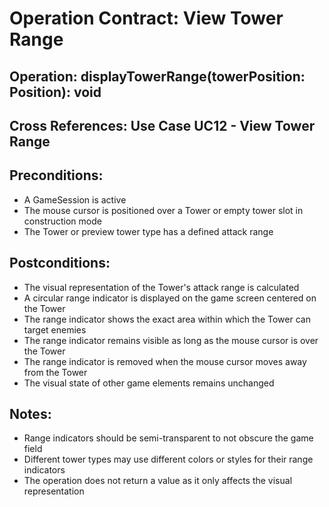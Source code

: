 # Operation Contract: View Tower Range

## Operation: displayTowerRange(towerPosition: Position): void

## Cross References: Use Case UC12 - View Tower Range

## Preconditions:
- A GameSession is active
- The mouse cursor is positioned over a Tower or empty tower slot in construction mode
- The Tower or preview tower type has a defined attack range

## Postconditions:
- The visual representation of the Tower's attack range is calculated
- A circular range indicator is displayed on the game screen centered on the Tower
- The range indicator shows the exact area within which the Tower can target enemies
- The range indicator remains visible as long as the mouse cursor is over the Tower
- The range indicator is removed when the mouse cursor moves away from the Tower
- The visual state of other game elements remains unchanged

## Notes:
- Range indicators should be semi-transparent to not obscure the game field
- Different tower types may use different colors or styles for their range indicators
- The operation does not return a value as it only affects the visual representation 